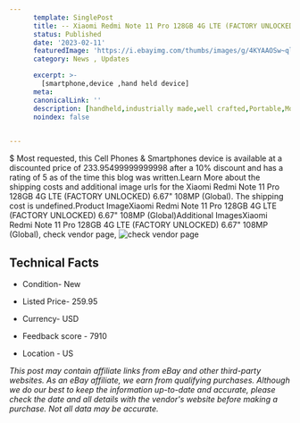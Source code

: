 ```yaml
---
      template: SinglePost
      title: -- Xiaomi Redmi Note 11 Pro 128GB 4G LTE (FACTORY UNLOCKED) 6.67" 108MP (Global)
      status: Published
      date: '2023-02-11'
      featuredImage: 'https://i.ebayimg.com/thumbs/images/g/4KYAAOSw~qljKKBs/s-l225.jpg'
      category: News , Updates

      excerpt: >-
        [smartphone,device ,hand held device]
      meta:
      canonicalLink: ''
      description: [handheld,industrially made,well crafted,Portable,Mobile,Compact,Convenient,Lightweight,Maneuverable,Man-portable,Miniature,Carriable,Hand-held,Light,Holdable,Transportable,Mobile device,Pocket-sized,On-the-go,Wireless,Cordless,Compact size,Convenient size, smartphone,device ,hand held device]
      noindex: false

        
---
```

$
    Most requested, this Cell Phones & Smartphones device is available at a discounted price of 233.95499999999998 after a 10% discount and has a rating of 5 as of the time this blog was written.Learn More about the shipping costs and additional image urls for the Xiaomi Redmi Note 11 Pro 128GB 4G LTE (FACTORY UNLOCKED) 6.67" 108MP (Global). The shipping cost is undefined.Product ImageXiaomi Redmi Note 11 Pro 128GB 4G LTE (FACTORY UNLOCKED) 6.67" 108MP (Global)Additional ImagesXiaomi Redmi Note 11 Pro 128GB 4G LTE (FACTORY UNLOCKED) 6.67" 108MP (Global), check vendor page, ![check vendor page](https://origin-galleryplus.ebayimg.com/ws/web/125520399286_2_0_1/225x225.jpg,https://origin-galleryplus.ebayimg.com/ws/web/125520399286_3_0_1/225x225.jpg,https://origin-galleryplus.ebayimg.com/ws/web/125520399286_4_0_1/225x225.jpg,https://origin-galleryplus.ebayimg.com/ws/web/125520399286_5_0_1/225x225.jpg,https://origin-galleryplus.ebayimg.com/ws/web/125520399286_6_0_1/225x225.jpg,https://origin-galleryplus.ebayimg.com/ws/web/125520399286_7_0_1/225x225.jpg,https://origin-galleryplus.ebayimg.com/ws/web/125520399286_8_0_1/225x225.jpg)
    
    

 ## Technical Facts 



     
      

 - Condition- New 


      

 - Listed Price- 259.95 


      

 - Currency- USD 


      

 - Feedback score - 7910 


      

 - Location - US 


      
      

 *_This post may contain affiliate links from eBay and other third-party websites. As an eBay affiliate, we earn from qualifying purchases. Although we do our best to keep the information up-to-date and accurate, please check the date and all details with the vendor's website before making a purchase. Not all data may be accurate._*



    
    
    
    
    